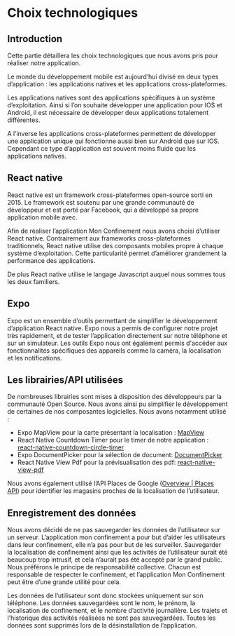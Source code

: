 # Choix technologiques
## Introduction
Cette partie détaillera les choix technologiques que nous avons pris pour réaliser notre application.

Le monde du développement mobile est aujourd’hui divisé en deux types d’application : les applications natives et les applications cross-plateformes. 

Les applications natives sont des applications spécifiques à un système d’exploitation.  Ainsi si l’on souhaite développer une application pour IOS et Android, il est nécessaire de développer deux applications totalement différentes.

A l’inverse les applications cross-plateformes permettent de développer une application unique qui fonctionne aussi bien sur Android que sur IOS. Cependant ce type d’application est souvent moins fluide que les applications natives.

## React native
React native est un framework cross-plateformes open-source sorti en 2015. Le framework est  soutenu par une grande communauté de développeur et est porté par Facebook, qui a développé sa propre application mobile avec.

Afin de réaliser l’application Mon Confinement nous avons choisi d’utiliser React native. Contrairement aux frameworks cross-plateformes traditionnels, React native utilise des composants mobiles propre à chaque système d’exploitation. Cette particularité permet d’améliorer grandement la performance des applications.

De plus React native utilise le langage Javascript auquel nous sommes tous les deux familiers.

## Expo
Expo est un ensemble d’outils permettant de simplifier le développement d’application React native. Expo nous a permis de configurer notre projet très rapidement, et de tester l’application directement sur notre téléphone et sur un simulateur. Les outils Expo nous ont également permis d'accéder aux fonctionnalités spécifiques des appareils comme la caméra, la localisation et les notifications.

## Les librairies/API utilisées
De nombreuses librairies sont mises à disposition des développeurs par la communauté Open Source. Nous avons ainsi pu simplifier le développement de certaines de nos composantes logicielles. Nous avons notamment utilisé :
* Expo MapView pour la carte présentant la localisation : [MapView](https://docs.expo.io/versions/latest/sdk/map-view/)
* React Native Countdown Timer pour le timer de notre application : [react-native-countdown-circle-timer](https://www.npmjs.com/package/react-native-countdown-circle-timer)
* Expo DocumentPicker pour la sélection de document: [DocumentPicker](https://docs.expo.io/versions/latest/sdk/document-picker/)
* React Native View Pdf pour la prévisualisation des pdf: [react-native-view-pdf](https://www.npmjs.com/package/react-native-view-pdf)

Nous avons également utilisé l’API Places de Google ([Overview | Places API](https://developers.google.com/places/web-service/intro)) pour identifier les magasins proches de la localisation de l’utilisateur.

## Enregistrement des données
Nous avons décidé de ne pas sauvegarder les données de l’utilisateur sur un serveur. L’application mon confinement a pour but d’aider les utilisateurs dans leur confinement, elle n’a pas pour but de les surveiller. Sauvegarder la localisation de confinement ainsi que les activités de l’utilisateur aurait été beaucoup trop intrusif, et cela n’aurait pas été accepté par le grand public. Nous préférons le principe de responsabilité collective. Chacun est responsable de respecter le confinement, et l’application Mon Confinement peut être d’une grande utilité pour cela.

Les données de l’utilisateur sont donc stockées uniquement sur son téléphone. Les données sauvegardées sont le nom, le prénom, la localisation de confinement, et le nombre d’activité journalière. Les trajets et l'historique des activités réalisées ne sont pas sauvegardées. Toutes les données sont supprimés lors de la désinstallation de l’application.

